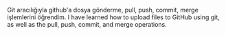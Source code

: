 Git aracılığıyla github'a dosya gönderme, pull, push, commit, merge işlemlerini öğrendim. 
I have learned how to upload files to GitHub using git, as well as the pull, push, commit, and merge operations.
